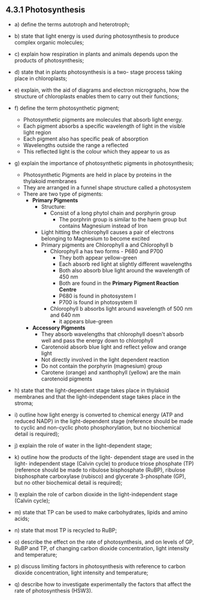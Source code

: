 4.3.1 Photosynthesis
---

* a) define the terms autotroph and heterotroph;

* b) state that light energy is used during photosynthesis to produce complex organic molecules;

* c) explain how respiration in plants and animals depends upon the products of photosynthesis;

* d) state that in plants photosynthesis is a two- stage process taking place in chloroplasts;

* e) explain, with the aid of diagrams and electron micrographs, how the structure of chloroplasts enables them to carry out their functions;

* f) define the term photosynthetic pigment;
	* Photosynthetic pigments are molecules that absorb light energy.
	* Each pigment absorbs a specific wavelength of light in the visible light region
	* Each pigment also has specific peak of absorption
	* Wavelengths outside the range a reflected
	* This reflected light is the colour which they appear to us as

* g) explain the importance of photosynthetic pigments in photosynthesis;
	* Photosynthetic Pigments are held in place by proteins in the thylakoid membranes
	* They are arranged in a funnel shape structure called a photosystem
	* There are two type of pigments:
		* **Primary Pigments**
			* Structure:
				* Consist of a long phytol chain and porphyrin group
					* The porphrin group is similar to the haem group but contains Magnesium instead of Iron
			* Light hitting the chlorophyll causes a pair of electrons belonging to Magnesium to become excited
			* Primary pigments are Chlorophyll a and Chlorophyll b
				* Chlorophyll a has two forms - P680 and P700
					* They both appear yellow-green
					* Each absorb red light at slightly different wavelengths
					* Both also absorb blue light around the wavelength of 450 nm
					* Both are found in the **Primary Pigment Reaction Centre**
					* P680 is found in photosystem I
					* P700 is found in photosystem II
				* Chlorophyll b absorbs light around wavelength of 500 nm and 640 nm
					* it appears blue-green
		* **Accessory Pigments**
			* They absorb wavelengths that chlorophyll doesn't absorb well and pass the energy down to chlorophyll
			* Carotenoid absorb blue light and reflect yellow and orange light
			* Not directly involved in the light dependent reaction
			* Do not contain the porphyrin (magnesium) group
			* Carotene (orange) and xanthophyll (yellow) are the main carotenoid pigments

* h) state that the light-dependent stage takes place in thylakoid membranes and that the light-independent stage takes place in the stroma;

* i) outline how light energy is converted to chemical energy (ATP and reduced NADP) in the light-dependent stage (reference should be made to cyclic and non-cyclic photo phosphorylation, but no biochemical detail is required);

* j) explain the role of water in the light-dependent stage;

* k) outline how the products of the light- dependent stage are used in the light- independent stage (Calvin cycle) to produce triose phosphate (TP) (reference should be made to ribulose bisphosphate (RuBP), ribulose bisphosphate carboxylase (rubisco) and glycerate 3-phosphate (GP), but no other biochemical detail is required);

* l) explain the role of carbon dioxide in the light-independent stage (Calvin cycle);

* m) state that TP can be used to make carbohydrates, lipids and amino acids;

* n) state that most TP is recycled to RuBP;

* o) describe the effect on the rate of photosynthesis, and on levels of GP, RuBP and TP, of changing carbon dioxide concentration, light intensity and temperature;

* p) discuss limiting factors in photosynthesis with reference to carbon dioxide concentration, light intensity and temperature;

* q) describe how to investigate experimentally the factors that affect the rate of photosynthesis (HSW3).
